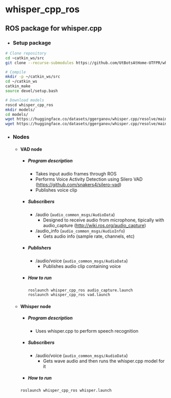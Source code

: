 # whisper_cpp_ros
## ROS package for whisper.cpp

- ### Setup package
```bash
# Clone repository
cd ~catkin_ws/src
git clone --recurse-submodules https://github.com/UtBotsAtHome-UTFPR/whisper_cpp_ros.git

# Compile
mkdir -p ~/catkin_ws/src
cd ~/catkin_ws
catkin_make
source devel/setup.bash

# Download models
roscd whisper_cpp_ros
mkdir models/
cd models/
wget https://huggingface.co/datasets/ggerganov/whisper.cpp/resolve/main/ggml-base.en.bin -O ./ggml-base.en.bin # english only
wget https://huggingface.co/datasets/ggerganov/whisper.cpp/resolve/main/ggml-base.bin -O ./ggml-base.bin # works with multiple languages
```

- ### Nodes
    - #### VAD node
        - ##### Program description
            - Takes input audio frames through ROS
            - Performs Voice Activity Detection using Silero VAD (https://github.com/snakers4/silero-vad)
            - Publishes voice clip
        - ##### Subscribers
            - /audio (``audio_common_msgs/AudioData``)
                - Designed to receive audio from microphone, tipically with audio_capture (http://wiki.ros.org/audio_capture)
            - /audio_info (``audio_common_msgs/AudioInfo``)
                - Gets audio info (sample rate, channels, etc)
        - ##### Publishers
            - /audio/voice (``audio_common_msgs/AudioData``)
                - Publishes audio clip containing voice
        - ##### How to run
            ```bash
            roslaunch whisper_cpp_ros audio_capture.launch
            roslaunch whisper_cpp_ros vad.launch
            ```

    - #### Whisper node
        - ##### Program description
            - Uses whisper.cpp to perform speech recognition
        - ##### Subscribers
            - /audio/voice (``audio_common_msgs/AudioData``)
                - Gets wave audio and then runs the whisper.cpp model for it
        - ##### How to run
        ```bash
        roslaunch whisper_cpp_ros whisper.launch
        ```
